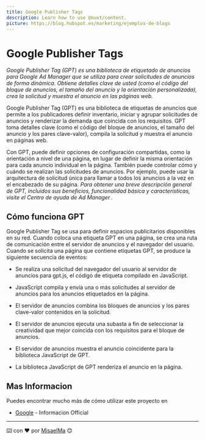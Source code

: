 ```yaml
---
title: Google Publisher Tags
description: Learn how to use @nuxt/content.
picture: https://blog.hubspot.es/marketing/ejemplos-de-blogs
---
```

# Google Publisher Tags

_Google Publisher Tag (GPT) es una biblioteca de etiquetado de anuncios para Google Ad Manager que se utiliza para crear
solicitudes de anuncios de forma dinámica. Obtiene detalles clave de usted (como el código del bloque de anuncios, el
tamaño del anuncio y la orientación personalizada), crea la solicitud y muestra el anuncio en las páginas web._

Google Publisher Tag (GPT) es una biblioteca de etiquetas de anuncios que permite a los publicadores definir inventario,
iniciar y agrupar solicitudes de anuncios y renderizar la demanda que coincida con los requisitos. GPT toma detalles
clave (como el código del bloque de anuncios, el tamaño del anuncio y los pares clave-valor), compila la solicitud y
muestra el anuncio en páginas web.

Con GPT, puede definir opciones de configuración compartidas, como la orientación a nivel de una página, en lugar de
definir la misma orientación para cada anuncio individual en la página. También puede controlar cómo y cuándo se
realizan las solicitudes de anuncios. Por ejemplo, puede usar la arquitectura de solicitud única para llamar a todos los
anuncios a la vez en el encabezado de su página.
_Para obtener una breve descripción general de GPT, incluidos sus beneficios, funcionalidad básica y características,
visite el Centro de ayuda de Ad Manager ._

## Cómo funciona GPT

Google Publisher Tag se usa para definir espacios publicitarios disponibles en su red. Cuando coloca una etiqueta GPT en
una página, se crea una ruta de comunicación entre el servidor de anuncios y el navegador del usuario. Cuando se
solicita una página que contiene etiquetas GPT, se produce la siguiente secuencia de eventos:

- Se realiza una solicitud del navegador del usuario al servidor de anuncios para gpt.js, el código de etiqueta compilado en JavaScript.

- JavaScript compila y envía una o más solicitudes al servidor de anuncios para los anuncios etiquetados en la página.

- El servidor de anuncios combina los bloques de anuncios y los pares clave-valor contenidos en la solicitud.

- El servidor de anuncios ejecuta una subasta a fin de seleccionar la creatividad que mejor coincida con los requisitos para el bloque de anuncios.

- El servidor de anuncios muestra el anuncio coincidente para la biblioteca JavaScript de GPT.

- La biblioteca JavaScript de GPT renderiza el anuncio en la página.


## Mas Informacion

Puedes encontrar mucho más de cómo utilizar este proyecto en

* [Google](https://support.google.com/admanager/answer/181073?hl=es-419) - Informacion Official

---
⌨️ con ❤️ por [MisaelMa](https://github.com/MisaelMa) 😊
